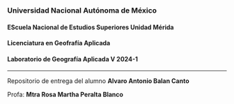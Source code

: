 

### Universidad Nacional Autónoma de México
#### EScuela Nacional de Estudios Superiores Unidad Mérida
#### Licenciatura en Geofrafía Aplicada
#### Laboratorio de Geografía Aplicada V 2024-1
---
Repositorio de entrega del alumno **Alvaro Antonio Balan Canto**


Profa: **Mtra Rosa Martha Peralta Blanco**
